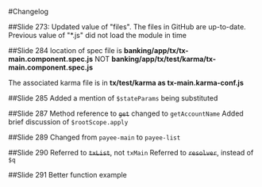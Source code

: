 #Changelog

##Slide 273:
Updated value of "files". The files in GitHub are up-to-date. Previous value of "*.js" did not load the module in time

##Slide 284
location of spec file is
**banking/app/tx/tx-main.component.spec.js**
NOT
**banking/app/tx/test/karma/tx-main.component.spec.js**

The associated karma file is in **tx/test/karma as tx-main.karma-conf.js**

##Slide 285
Added a mention of `$stateParams` being substituted

##Slide 287
Method reference to ~~`get`~~ changed to `getAccountName`
Added brief discussion of `$rootScope.apply`

##Slide 289
Changed from `payee-main` to `payee-list`

##Slide 290
Referred to ~~`txList`~~, not `txMain`
Referred to ~~`resolver`~~, instead of `$q`

##Slide 291
Better function example